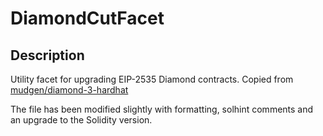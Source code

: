 # DiamondCutFacet

## Description

Utility facet for upgrading EIP-2535 Diamond contracts.
Copied from [mudgen/diamond-3-hardhat](https://github.com/mudgen/diamond-3-hardhat/blob/dc0562789c88fd42d8c4c156e42b65f83cbaac19/contracts/facets/DiamondCutFacet.sol)

The file has been modified slightly with formatting, solhint comments and an upgrade to the Solidity version.
